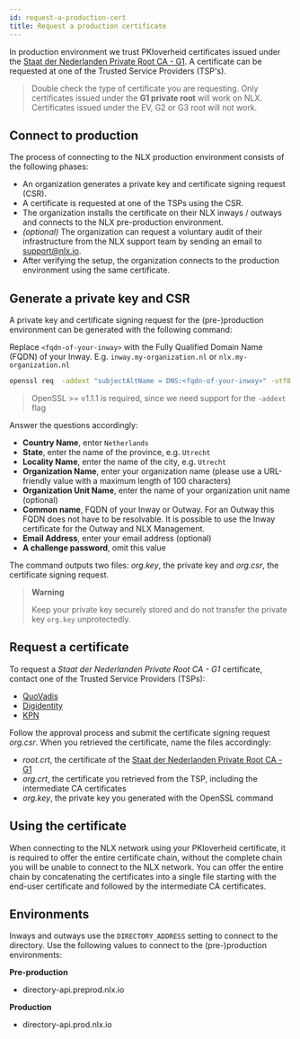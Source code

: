 ```yaml
---
id: request-a-production-cert
title: Request a production certificate
---
```


In production environment we trust PKIoverheid certificates issued under the [Staat der Nederlanden Private Root CA - G1](https://www.pkioverheid.nl/). A certificate can be requested at one of the Trusted Service Providers (TSP's).

> Double check the type of certificate you are requesting. Only certificates issued under the **G1 private root** will work on NLX. Certificates issued under the EV, G2 or G3 root will not work.

## Connect to production

The process of connecting to the NLX production environment consists of the following phases:

- An organization generates a private key and certificate signing request (CSR).
- A certificate is requested at one of the TSPs using the CSR.
- The organization installs the certificate on their NLX inways / outways and connects to the NLX pre-production environment.
- *(optional)* The organization can request a voluntary audit of their infrastructure from the NLX support team by sending an email to [support@nlx.io](mailto:support@nlx.io).
- After verifying the setup, the organization connects to the production environment using the same certificate.

## Generate a private key and CSR

A private key and certificate signing request for the (pre-)production environment can be generated with the following command:

Replace `<fqdn-of-your-inway>` with the Fully Qualified Domain Name (FQDN) of your Inway.
E.g. `inway.my-organization.nl` or `nlx.my-organization.nl`

```bash
openssl req  -addext "subjectAltName = DNS:<fqdn-of-your-inway>" -utf8 -nodes -sha256 -newkey rsa:4096 -keyout org.key -out org.csr
```

> OpenSSL >= v1.1.1 is required, since we need support for the `-addext` flag


Answer the questions accordingly:

- **Country Name**, enter `Netherlands`
- **State**, enter the name of the province, e.g. `Utrecht`
- **Locality Name**, enter the name of the city, e.g. `Utrecht`
- **Organization Name**, enter your organization name (please use a URL-friendly value with a maximum length of 100 characters)
- **Organization Unit Name**, enter the name of your organization unit name (optional)
- **Common name**, FQDN of your Inway or Outway. For an Outway this FQDN does not have to be resolvable. It is possible to use the Inway certificate for the Outway and NLX Management.
- **Email Address**, enter your email address (optional)
- **A challenge password**, omit this value

The command outputs two files: *org.key*, the private key and *org.csr*, the certificate signing request.

> **Warning**
>
> Keep your private key securely stored and do not transfer the private key `org.key` unprotectedly.

## Request a certificate

To request a *Staat der Nederlanden Private Root CA - G1* certificate, contact one of the Trusted Service Providers (TSPs):

- [QuoVadis](https://www.quovadisglobal.com/nl/pki-platform/)
- [Digidentity](https://www.digidentity.eu/nl/SBR-Certificates/)
- [KPN](https://certificaat.kpn.com/aanvragen/servercertificaten/private/)

Follow the approval process and submit the certificate signing request *org.csr*. When you retrieved the certificate, name the files accordingly:

- *root.crt*, the certificate of the [Staat der Nederlanden Private Root CA - G1](/certs/PKIoverheid-PrivateRootCA-G1.crt)
- *org.crt*, the certificate you retrieved from the TSP, including the intermediate CA certificates
- *org.key*, the private key you generated with the OpenSSL command

## Using the certificate

When connecting to the NLX network using your PKIoverheid certificate, it is required to offer the entire certificate chain, without the complete chain you will be unable to connect to the NLX network.
You can offer the entire chain by concatenating the certificates into a single file starting with the end-user certificate and followed by the intermediate CA certificates.

## Environments

Inways and outways use the `DIRECTORY_ADDRESS` setting to connect to the directory. Use the following values to connect to the (pre-)production environments:

**Pre-production**
- directory-api.preprod.nlx.io

**Production**
- directory-api.prod.nlx.io
